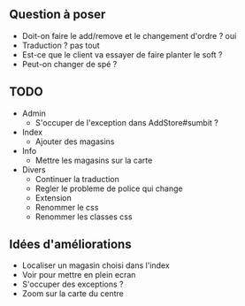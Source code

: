## Question à poser

* Doit-on faire le add/remove et le changement d'ordre ?
    oui
* Traduction ?
    pas tout
* Est-ce que le client va essayer de faire planter le soft ?
* Peut-on changer de spé ?



## TODO

* Admin
    * S'occuper de l'exception dans AddStore#sumbit ?
* Index
    * Ajouter des magasins
* Info
    * Mettre les magasins sur la carte
* Divers
    * Continuer la traduction
    * Regler le probleme de police qui change
    * Extension
    * Renommer le css
    * Renommer les classes css
    
## Idées d'améliorations

* Localiser un magasin choisi dans l'index
* Voir pour mettre en plein ecran
* S'occuper des exceptions ?
* Zoom sur la carte du centre